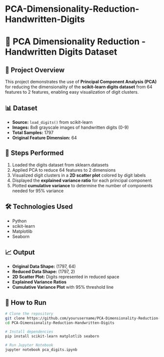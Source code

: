 # PCA-Dimensionality-Reduction-Handwritten-Digits
# 🔢 PCA Dimensionality Reduction - Handwritten Digits Dataset

## 📌 Project Overview
This project demonstrates the use of **Principal Component Analysis (PCA)** for reducing the dimensionality of the **scikit-learn digits dataset** from 64 features to 2 features, enabling easy visualization of digit clusters.

## 📊 Dataset
- **Source:** `load_digits()` from scikit-learn
- **Images:** 8x8 grayscale images of handwritten digits (0-9)
- **Total Samples:** 1797
- **Original Feature Dimension:** 64

## 🚀 Steps Performed
1. Loaded the digits dataset from sklearn.datasets
2. Applied PCA to reduce 64 features to 2 dimensions
3. Visualized digit clusters in a **2D scatter plot** colored by digit labels
4. Displayed the **explained variance ratio** for each principal component
5. Plotted **cumulative variance** to determine the number of components needed for 95% variance

## 🛠 Technologies Used
- Python
- scikit-learn
- Matplotlib
- Seaborn

## 📈 Output
- **Original Data Shape:** (1797, 64)
- **Reduced Data Shape:** (1797, 2)
- **2D Scatter Plot:** Digits represented in reduced space
- **Explained Variance Ratios**
- **Cumulative Variance Plot** with 95% threshold line

## 🔧 How to Run
```bash
# Clone the repository
git clone https://github.com/yourusername/PCA-Dimensionality-Reduction-Handwritten-Digits.git
cd PCA-Dimensionality-Reduction-Handwritten-Digits

# Install dependencies
pip install scikit-learn matplotlib seaborn

# Run Jupyter Notebook
jupyter notebook pca_digits.ipynb
